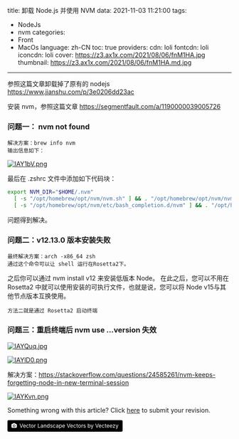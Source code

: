 title: 卸载 Node.js 并使用 NVM
data:  2021-11-03 11:21:00
tags: 
- NodeJs
- nvm
categories:
- Front
- MacOs
language: zh-CN
toc: true
providers:
    cdn: loli
    fontcdn: loli
    iconcdn: loli
cover: https://z3.ax1x.com/2021/08/06/fnM1HA.jpg
thumbnail: https://z3.ax1x.com/2021/08/06/fnM1HA.md.jpg
---

参照这篇文章卸载掉了原有的 nodejs https://www.jianshu.com/p/3e0206dd23ac

安装 nvm，参照这篇文章 https://segmentfault.com/a/1190000039005726

<!-- more -->

### 问题一： nvm not found

    解决方案：brew info nvm
    输出信息如下：
    
[![IAY1bV.png](https://z3.ax1x.com/2021/11/03/IAY1bV.png)](https://imgtu.com/i/IAY1bV)

最后在 .zshrc 文件中添加如下代码块：

```bash
export NVM_DIR="$HOME/.nvm"
  [ -s "/opt/homebrew/opt/nvm/nvm.sh" ] && . "/opt/homebrew/opt/nvm/nvm.sh"  # This loads nvm
  [ -s "/opt/homebrew/opt/nvm/etc/bash_completion.d/nvm" ] && . "/opt/homebrew/opt/nvm/etc/bash_completion.d/nvm"  # This loads nvm bash_completion
```

问题得到解决。

### 问题二：v12.13.0 版本安装失败

    最终解决方案：arch -x86_64 zsh 
    通过这个命令可以让 shell 运行在Rosetta2下。
之后你可以通过 nvm install v12 来安装低版本 Node。
在此之后，您可以不用在 Rosetta2 中就可以使用安装的可执行文件，也就是说，您可以将 Node v15与其他节点版本互换使用。

    方法二就是通过 Rosetta2 启动终端

### 问题三：重启终端后 nvm use …version 失效

[![IAYQuq.jpg](https://z3.ax1x.com/2021/11/03/IAYQuq.jpg)](https://imgtu.com/i/IAYQuq)

[![IAYlD0.png](https://z3.ax1x.com/2021/11/03/IAYlD0.png)](https://imgtu.com/i/IAYlD0)



解决方案：https://stackoverflow.com/questions/24585261/nvm-keeps-forgetting-node-in-new-terminal-session

[![IAYKvn.png](https://z3.ax1x.com/2021/11/03/IAYKvn.png)](https://imgtu.com/i/IAYKvn)

<article class="message message-immersive is-warning">
<div class="message-body">
<i class="fas fa-question-circle mr-2"></i>Something wrong with this article? 
Click <a href="https://github.com/blacklisten/nblogs/edit/site/source/_posts/2021/RemoveNodejs-UseNvm.md">here</a> 
to submit your revision.
</div>
</article>

<a style="background-color:black;color:white;text-decoration:none;padding:4px 6px;font-size:12px;line-height:1.2;display:inline-block;border-radius:3px" href="https://wallhaven.cc" target="_blank" rel="noopener noreferrer" title="Vector Landscape Vectors by Vecteezy"><span style="display:inline-block;padding:2px 3px"><svg xmlns="http://www.w3.org/2000/svg" style="height:12px;width:auto;position:relative;vertical-align:middle;top:-1px;fill:white" viewBox="0 0 32 32"><path d="M20.8 18.1c0 2.7-2.2 4.8-4.8 4.8s-4.8-2.1-4.8-4.8c0-2.7 2.2-4.8 4.8-4.8 2.7.1 4.8 2.2 4.8 4.8zm11.2-7.4v14.9c0 2.3-1.9 4.3-4.3 4.3h-23.4c-2.4 0-4.3-1.9-4.3-4.3v-15c0-2.3 1.9-4.3 4.3-4.3h3.7l.8-2.3c.4-1.1 1.7-2 2.9-2h8.6c1.2 0 2.5.9 2.9 2l.8 2.4h3.7c2.4 0 4.3 1.9 4.3 4.3zm-8.6 7.5c0-4.1-3.3-7.5-7.5-7.5-4.1 0-7.5 3.4-7.5 7.5s3.3 7.5 7.5 7.5c4.2-.1 7.5-3.4 7.5-7.5z"></path></svg></span><span style="display:inline-block;padding:2px 3px">Vector Landscape Vectors by Vecteezy</span></a>
